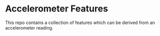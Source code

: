 # Accelerometer Features

This repo contains a collection of features which can be derived from an accelerometer reading.
